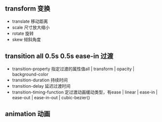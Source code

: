 ## transform 变换

- translate 移动距离
- scale 尺寸放大缩小
- rotate 旋转
- skew 倾斜角度


## transition all 0.5s 0.5s ease-in  过渡

- transition-property 指定过渡的属性值all | transform | opacity | background-color
- transition-duration 持续时间
- transition-delay 延迟过渡时间
- transition-timing-function 定过渡动画缓动类型，有ease | linear | ease-in | ease-out | ease-in-out | cubic-bezier()


## animation  动画
